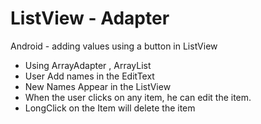 # ListView - Adapter
Android  - adding values using a button in ListView

* Using ArrayAdapter , ArrayList<String>
* User Add names in the EditText
* New Names Appear in the ListView
* When the user clicks on any item, he can edit the item.
* LongClick on the Item will delete the item
